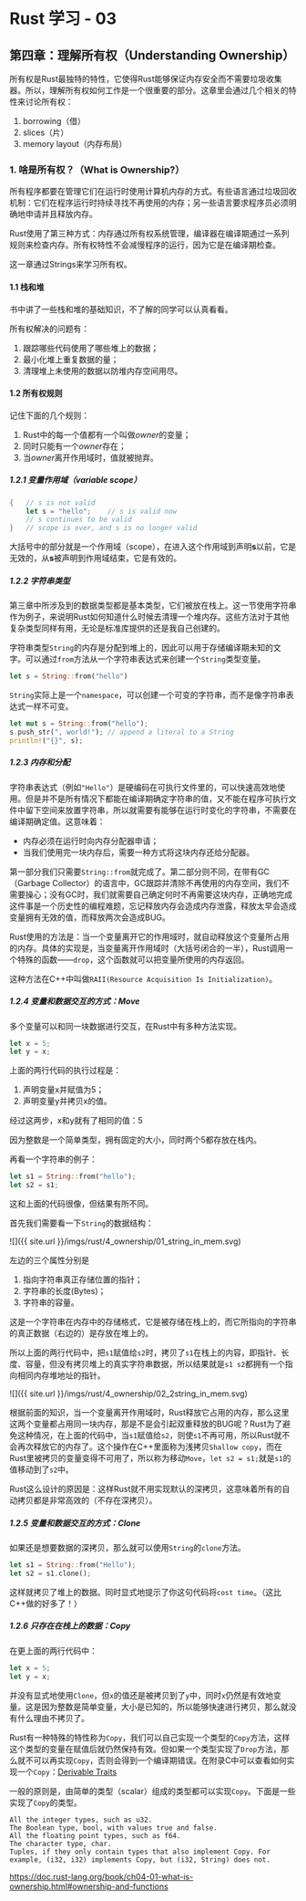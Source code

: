 # Rust 学习 - 03

## 第四章：理解所有权（Understanding Ownership）

所有权是Rust最独特的特性，它使得Rust能够保证内存安全而不需要垃圾收集器。所以，理解所有权如何工作是一个很重要的部分。这章里会通过几个相关的特性来讨论所有权：

1. borrowing（借）
2. slices（片）
3. memory layout（内存布局）



### 1. 啥是所有权？（What is Ownership?）

所有程序都要在管理它们在运行时使用计算机内存的方式。有些语言通过垃圾回收机制：它们在程序运行时持续寻找不再使用的内存；另一些语言要求程序员必须明确地申请并且释放内存。

Rust使用了第三种方式：内存通过所有权系统管理，编译器在编译期通过一系列规则来检查内存。所有权特性不会减慢程序的运行，因为它是在编译期检查。

这一章通过Strings来学习所有权。



#### 1.1 栈和堆

书中讲了一些栈和堆的基础知识，不了解的同学可以认真看看。

所有权解决的问题有：

1. 跟踪哪些代码使用了哪些堆上的数据；
2. 最小化堆上重复数据的量；
3. 清理堆上未使用的数据以防堆内存空间用尽。



#### 1.2 所有权规则

记住下面的几个规则：

1. Rust中的每一个值都有一个叫做*owner*的变量；
2. 同时只能有一个*owner*存在；
3. 当*owner*离开作用域时，值就被抛弃。



##### 1.2.1 变量作用域（variable scope）

```rust
{	// s is not valid
	let s = "hello";	// s is valid now
    // s continues to be valid
}	// scope is over, and s is no longer valid
```

大括号中的部分就是一个作用域（scope），在进入这个作用域到声明**s**以前，它是无效的，从**s**被声明到作用域结束，它是有效的。



##### 1.2.2 字符串类型

第三章中所涉及到的数据类型都是基本类型，它们被放在栈上。这一节使用字符串作为例子，来说明Rust如何知道什么时候去清理一个堆内存。这些方法对于其他复杂类型同样有用，无论是标准库提供的还是我自己创建的。

字符串类型`String`的内存是分配到堆上的，因此可以用于存储编译期未知的文字。可以通过`from`方法从一个字符串表达式来创建一个`String`类型变量。

```rust
let s = String::from("hello")
```

`String`实际上是一个`namespace`，可以创建一个可变的字符串，而不是像字符串表达式一样不可变。

```rust
let mut s = String::from("hello");
s.push_str(", world!");	// append a literal to a String
println!("{}", s);
```



##### 1.2.3 内存和分配

字符串表达式（例如`"Hello"`）是硬编码在可执行文件里的，可以快速高效地使用。但是并不是所有情况下都能在编译期确定字符串的值，又不能在程序可执行文件中留下空间来放置字符串，所以就需要有能够在运行时变化的字符串，不需要在编译期确定值。这意味着：

- 内存必须在运行时向内存分配器申请；
- 当我们使用完一块内存后，需要一种方式将这块内存还给分配器。

第一部分我们只需要`String::from`就完成了。第二部分则不同，在带有GC（Garbage Collector）的语言中，GC跟踪并清除不再使用的内存空间，我们不需要操心；没有GC时，我们就需要自己确定何时不再需要这块内存，正确地完成这件事是一个历史性的编程难题，忘记释放内存会造成内存泄露，释放太早会造成变量拥有无效的值，而释放两次会造成BUG。

Rust使用的方法是：当一个变量离开它的作用域时，就自动释放这个变量所占用的内存。具体的实现是，当变量离开作用域时（大括号闭合的一半），Rust调用一个特殊的函数——`drop`，这个函数就可以把变量所使用的内存返回。

这种方法在C++中叫做`RAII(Resource Acquisition Is Initialization)`。



##### 1.2.4 变量和数据交互的方式：Move

多个变量可以和同一块数据进行交互，在Rust中有多种方法实现。

```rust
let x = 5;
let y = x;
```

上面的两行代码的执行过程是：

1. 声明变量x并赋值为5；
2. 声明变量y并拷贝x的值。

经过这两步，x和y就有了相同的值：5

因为整数是一个简单类型，拥有固定的大小，同时两个5都存放在栈内。

再看一个字符串的例子：

```rust
let s1 = String::from("hello");
let s2 = s1;
```

这和上面的代码很像，但结果有所不同。

首先我们需要看一下`String`的数据结构：

![]({{ site.url }}/imgs/rust/4_ownership/01_string_in_mem.svg)



左边的三个属性分别是

1. 指向字符串真正存储位置的指针；
2. 字符串的长度(Bytes)；
3. 字符串的容量。

这是一个字符串在内存中的存储格式，它是被存储在栈上的，而它所指向的字符串的真正数据（右边的）是存放在堆上的。

所以上面的两行代码中，把`s1`赋值给`s2`时，拷贝了`s1`在栈上的内容，即指针、长度、容量，但没有拷贝堆上的真实字符串数据，所以结果就是`s1 s2`都拥有一个指向相同内存堆地址的指针。

![]({{ site.url }}/imgs/rust/4_ownership/02_2string_in_mem.svg)



根据前面的知识，当一个变量离开作用域时，Rust释放它占用的内存，那么这里这两个变量都占用同一块内存，那是不是会引起双重释放的BUG呢？Rust为了避免这种情况，在上面的代码中，当`s1`赋值给`s2`，则使`s1`不再可用，所以Rust就不会再次释放它的内存了。这个操作在C++里面称为浅拷贝`Shallow copy`，而在Rust里被拷贝的变量变得不可用了，所以称为移动`Move`，`let s2 = s1;`就是`s1`的值移动到了`s2`中。

Rust这么设计的原因是：这样Rust就不用实现默认的深拷贝，这意味着所有的自动拷贝都是非常高效的（不存在深拷贝）。



##### 1.2.5 变量和数据交互的方式：Clone

如果还是想要数据的深拷贝，那么就可以使用`String`的`clone`方法。

```rust
let s1 = String::from("Hello");
let s2 = s1.clone();
```

这样就拷贝了堆上的数据。同时显式地提示了你这句代码将`cost time`。（这比C++做的好多了！）



##### 1.2.6 只存在在栈上的数据：Copy

在更上面的两行代码中：

```rust
let x = 5;
let y = x;
```

并没有显式地使用`Clone`，但`x`的值还是被拷贝到了`y`中，同时`x`仍然是有效地变量。这是因为整数是简单变量，大小是已知的，所以能够快速进行拷贝，那么就没有什么理由不拷贝了。

Rust有一种特殊的特性称为`Copy`，我们可以自己实现一个类型的`Copy`方法，这样这个类型的变量在赋值后就仍然保持有效。但如果一个类型实现了`Drop`方法，那么就不可以再实现`Copy`，否则会得到一个编译期错误。在附录C中可以查看如何实现一个`Copy`：[Derivable Traits](https://doc.rust-lang.org/book/appendix-03-derivable-traits.html)

一般的原则是，由简单的类型（scalar）组成的类型都可以实现`Copy`。下面是一些实现了`Copy`的类型。

```
All the integer types, such as u32.
The Boolean type, bool, with values true and false.
All the floating point types, such as f64.
The character type, char.
Tuples, if they only contain types that also implement Copy. For example, (i32, i32) implements Copy, but (i32, String) does not.
```

https://doc.rust-lang.org/book/ch04-01-what-is-ownership.html#ownership-and-functions





